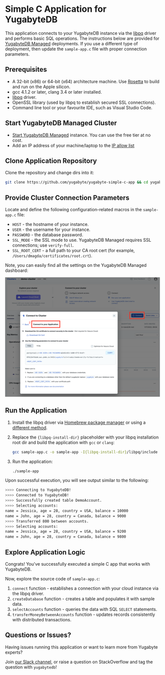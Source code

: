 # Simple C Application for YugabyteDB

This application connects to your YugabyteDB instance via the 
[libpq](https://docs.yugabyte.com/latest/reference/drivers/ysql-client-drivers/#libpq) driver and performs basic SQL 
operations. The instructions below are provided for [YugabyteDB Managed](https://cloud.yugabyte.com/) deployments. 
If you use a different type of deployment, then update the `sample-app.c` file with proper connection parameters.

## Prerequisites

* A 32-bit (x86) or 64-bit (x64) architecture machine. Use [Rosetta](https://support.apple.com/en-us/HT211861) to build and run on the Apple silicon.
* gcc 4.1.2 or later, clang 3.4 or later installed.
* [libpq](https://docs.yugabyte.com/latest/reference/drivers/ysql-client-drivers/#libpq) driver.
* OpenSSL library (used by libpq to establish secured SSL connections).
* Command line tool or your favourite IDE, such as Visual Studio Code.

## Start YugabyteDB Managed Cluster

* [Start YugabyteDB Managed](https://docs.yugabyte.com/latest/yugabyte-cloud/cloud-quickstart/qs-add/) instance. You can use
the free tier at no cost.
* Add an IP address of your machine/laptop to the [IP allow list](https://docs.yugabyte.com/latest/yugabyte-cloud/cloud-secure-clusters/add-connections/#manage-ip-allow-lists)

## Clone Application Repository

Clone the repository and change dirs into it:

```bash
git clone https://github.com/yugabyte/yugabyte-simple-c-app && cd yugabyte-simple-c-app
```

## Provide Cluster Connection Parameters

Locate and define the following configuration-related macros in the `sample-app.c` file:
* `HOST` - the hostname of your instance.
* `USER` - the username for your instance.
* `PASSWORD` - the database password.
* `SSL_MODE` - the SSL mode to use. YugabyteDB Managed requires SSL connections; use `verify-full`.
* `SSL_ROOT_CERT` - a full path to your CA root cert (for example, `/Users/dmagda/certificates/root.crt`). 

Note, you can easily find all the settings on the YugabyteDB Managed dashboard:

![image](resources/cloud_app_settings.png)

## Run the Application

1. Install the libpq driver via [Homebrew package manager](https://formulae.brew.sh/formula/libpq) or using a [different method](https://www.postgresql.org/download/).
    
2. Replace the `{libpq-install-dir}` placeholder with your libpq installation root dir and build the application with `gcc` or `clang`:
    ```bash
    gcc sample-app.c -o sample-app -I{libpq-install-dir}/libpq/include -L{libpq-install-dir}/libpq/lib -lpq
    ```
3. Run the application:
    ```bash
    ./sample-app
    ```

Upon successful execution, you will see output similar to the following:

```bash
>>>> Connecting to YugabyteDB!
>>>> Connected to YugabyteDB!
>>>> Successfully created table DemoAccount.
>>>> Selecting accounts:
name = Jessica, age = 28, country = USA, balance = 10000
name = John, age = 28, country = Canada, balance = 9000
>>>> Transferred 800 between accounts.
>>>> Selecting accounts:
name = Jessica, age = 28, country = USA, balance = 9200
name = John, age = 28, country = Canada, balance = 9800
```

## Explore Application Logic

Congrats! You've successfully executed a simple C app that works with YugabyteDB.

Now, explore the source code of `sample-app.c`:
1. `connect` function - establishes a connection with your cloud instance via the libpq driver.
2. `createDatabase` function - creates a table and populates it with sample data.
3. `selectAccounts` function - queries the data with SQL `SELECT` statements.
4. `transferMoneyBetweenAccounts` function - updates records consistently with distributed transactions.

## Questions or Issues?

Having issues running this application or want to learn more from Yugabyte experts?

Join [our Slack channel](https://communityinviter.com/apps/yugabyte-db/register),
or raise a question on StackOverflow and tag the question with `yugabytedb`!
